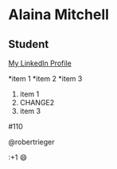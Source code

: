 # Alaina Mitchell

## Student

[My LinkedIn Profile](https://www.linkedin.com/in/alaina-mitchell/)

*item 1
*item 2
*item 3

1. item 1
2. CHANGE2
3. item 3

#110

@robertrieger

:+1 :smile: